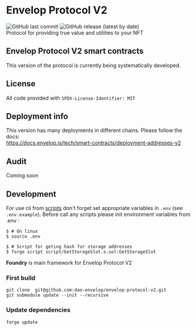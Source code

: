 # Envelop Protocol V2
![GitHub last commit](https://img.shields.io/github/last-commit/dao-envelop/envelop-protocol-v2)
![GitHub release (latest by date)](https://img.shields.io/github/v/release/dao-envelop/envelop-protocol-v2)  
Protocol for providing true value and utilities to your NFT  

## Envelop Protocol V2 smart contracts  
This version of the protocol is currently being systematically developed. 

## License
All code provided with  `SPDX-License-Identifier: MIT`

## Deployment info 
This version has many deployments in different chains. Please follow the docs:  
https://docs.envelop.is/tech/smart-contracts/deployment-addresses-v2  

## Audit  
Coming soon

## Development  
For use cli from [scripts](./script/README.md) don't forget set appropriate variables in `.env` (see 
`.env.example`). Before call any scripts please init environment variables from .env :
```shell
$ # On linux
$ source .env
``` 

```shell
$ # Script for geting hash for storage addresses
$ forge script script/GetStorageSlot.s.sol:GetStorageSlot
```


**Foundry**  is main framework for Envelop Protocol V2 

### First build
```shell
git clone  git@github.com:dao-envelop/envelop-protocol-v2.git 
git submodule update --init --recursive
```

### Update dependencies
```shell
forge update
```